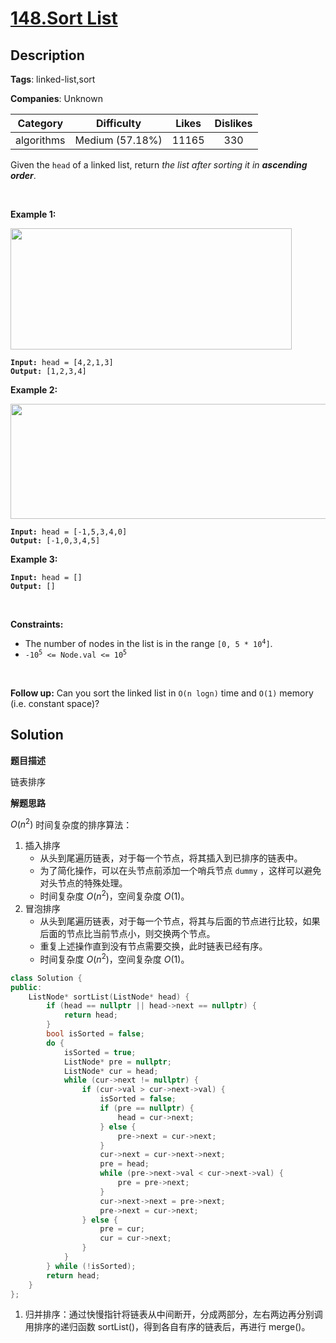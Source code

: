 # [148.Sort List](https://leetcode.com/problems/sort-list/description/)

## Description

**Tags**: linked-list,sort

**Companies**: Unknown

|  Category  |   Difficulty    | Likes | Dislikes |
| :--------: | :-------------: | :---: | :------: |
| algorithms | Medium (57.18%) | 11165 |   330    |

<p>Given the <code>head</code> of a linked list, return <em>the list after sorting it in <strong>ascending order</strong></em>.</p>
<p>&nbsp;</p>
<p><strong class="example">Example 1:</strong></p>
<img alt="" src="https://assets.leetcode.com/uploads/2020/09/14/sort_list_1.jpg" style="width: 450px; height: 194px;" />
<pre><code><strong>Input:</strong> head = [4,2,1,3]
<strong>Output:</strong> [1,2,3,4]</code></pre>
<p><strong class="example">Example 2:</strong></p>
<img alt="" src="https://assets.leetcode.com/uploads/2020/09/14/sort_list_2.jpg" style="width: 550px; height: 184px;" />
<pre><code><strong>Input:</strong> head = [-1,5,3,4,0]
<strong>Output:</strong> [-1,0,3,4,5]</code></pre>
<p><strong class="example">Example 3:</strong></p>
<pre><code><strong>Input:</strong> head = []
<strong>Output:</strong> []</code></pre>
<p>&nbsp;</p>
<p><strong>Constraints:</strong></p>
<ul>
  <li>The number of nodes in the list is in the range <code>[0, 5 * 10<sup>4</sup>]</code>.</li>
  <li><code>-10<sup>5</sup> &lt;= Node.val &lt;= 10<sup>5</sup></code></li>
</ul>
<p>&nbsp;</p>
<p><strong>Follow up:</strong> Can you sort the linked list in <code>O(n logn)</code> time and <code>O(1)</code> memory (i.e. constant space)?</p>

## Solution

**题目描述**

链表排序

**解题思路**

$O(n^2)$ 时间复杂度的排序算法：

1. 插入排序
   - 从头到尾遍历链表，对于每一个节点，将其插入到已排序的链表中。
   - 为了简化操作，可以在头节点前添加一个哨兵节点 `dummy` ，这样可以避免对头节点的特殊处理。
   - 时间复杂度 $O(n^2)$，空间复杂度 $O(1)$。
2. 冒泡排序
   - 从头到尾遍历链表，对于每一个节点，将其与后面的节点进行比较，如果后面的节点比当前节点小，则交换两个节点。
   - 重复上述操作直到没有节点需要交换，此时链表已经有序。
   - 时间复杂度 $O(n^2)$，空间复杂度 $O(1)$。

```cpp
class Solution {
public:
    ListNode* sortList(ListNode* head) {
        if (head == nullptr || head->next == nullptr) {
            return head;
        }
        bool isSorted = false;
        do {
            isSorted = true;
            ListNode* pre = nullptr;
            ListNode* cur = head;
            while (cur->next != nullptr) {
                if (cur->val > cur->next->val) {
                    isSorted = false;
                    if (pre == nullptr) {
                        head = cur->next;
                    } else {
                        pre->next = cur->next;
                    }
                    cur->next = cur->next->next;
                    pre = head;
                    while (pre->next->val < cur->next->val) {
                        pre = pre->next;
                    }
                    cur->next->next = pre->next;
                    pre->next = cur->next;
                } else {
                    pre = cur;
                    cur = cur->next;
                }
            }
        } while (!isSorted);
        return head;
    }
};

```

1. 归并排序：通过快慢指针将链表从中间断开，分成两部分，左右两边再分别调用排序的递归函数 sortList()，得到各自有序的链表后，再进行 merge()。

